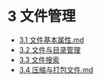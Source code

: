# 3 文件管理

* [3.1 文件基本属性.md](03_文件管理\03_1_文件基本属性.md)
* [3.2 文件与目录管理](03_文件管理\03_2_文件与目录管理.md)
* [3.3 文件搜索](03_文件管理\03_3_文件搜索.md)
* [3.4 压缩与打包文件.md](03_文件管理\03_4_压缩与打包文件.md)